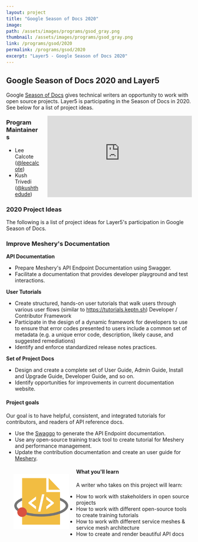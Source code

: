 ```yaml
---
layout: project
title: "Google Season of Docs 2020"
image:
path: /assets/images/programs/gsod_gray.png
thumbnail: /assets/images/programs/gsod_gray.png
link: /programs/gsod/2020
permalink: /programs/gsod/2020
excerpt: "Layer5 - Google Season of Docs 2020"
---
```


## Google Season of Docs 2020 and Layer5

Google [Season of Docs](https://developers.google.com/season-of-docs) gives technical writers an opportunity to work with open source projects. Layer5 is participating in the Season of Docs in 2020. See below for a list of project ideas.

<div id="layer5-intro" class="card-content" style="position:relative;float:right;margin-left:20px;" ><iframe width="392" height="220.5" src="https://www.youtube.com/embed/0yN5T5LB9ps" frameborder="0" allow="accelerometer; autoplay; encrypted-media; gyroscope; picture-in-picture" allowfullscreen></iframe></div>

### Program Maintainers

- Lee Calcote ([@leecalcote](https://github.com/leecalcote)\)
- Kush Trivedi ([@kushthedude](https://github.com/kushthedude)\)

### 2020 Project Ideas

The following is a list of project ideas for Layer5's participation in Google Season of Docs.

### Improve Meshery's Documentation

**API Documentation**
 - Prepare Meshery's API Endpoint Documentation using Swagger.
 - Facilitate a documentation that provides developer playground and test interactions.

**User Tutorials**
- Create structured, hands-on user tutorials that walk users through various user flows (similar to https://tutorials.keptn.sh)
Developer / Contributor Framework
- Participate in the design of a dynamic framework for developers to use to ensure that error codes presented to users include a common set of metadata (e.g. a unique error code, description, likely cause, and suggested remediations)
- Identify and enforce standardized release notes practices.

**Set of Project Docs**
- Design and create a complete set of User Guide, Admin Guide, Install and Upgrade Guide, Developer Guide, and so on.
- Identify opportunities for improvements in current documentation website.

#### Project goals

Our goal is to have helpful, consistent, and integrated tutorials for contributors, and readers of API reference docs.

- Use the [Swaggo](https://github.com/swaggo/swag) to generate the API Endpoint documentation.
- Use any open-source training track tool to create tutorial for Meshery and performance management.
- Update the contribution documentation and create an user guide for [Meshery](https://meshery.io).

<img
    src="/assets/images/buttons/gsod.png"
    style="width:150px;  float: left; margin: 20px;"
  />

#### What you'll learn

A writer who takes on this project will learn:

- How to work with stakeholders in open source projects
- How to work with different open-source tools to create training tutorials
- How to work with different service meshes & service mesh architecture
- How to create and render beautiful API docs

